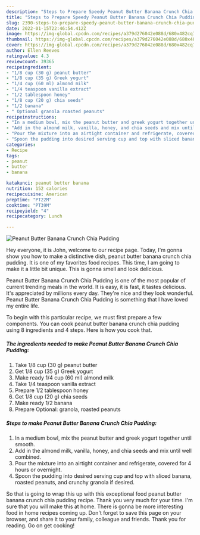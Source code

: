 ```yaml
---
description: "Steps to Prepare Speedy Peanut Butter Banana Crunch Chia Pudding"
title: "Steps to Prepare Speedy Peanut Butter Banana Crunch Chia Pudding"
slug: 2390-steps-to-prepare-speedy-peanut-butter-banana-crunch-chia-pudding
date: 2022-01-15T22:46:54.412Z
image: https://img-global.cpcdn.com/recipes/a379d276042e088d/680x482cq70/peanut-butter-banana-crunch-chia-pudding-recipe-main-photo.jpg
thumbnail: https://img-global.cpcdn.com/recipes/a379d276042e088d/680x482cq70/peanut-butter-banana-crunch-chia-pudding-recipe-main-photo.jpg
cover: https://img-global.cpcdn.com/recipes/a379d276042e088d/680x482cq70/peanut-butter-banana-crunch-chia-pudding-recipe-main-photo.jpg
author: Ellen Reeves
ratingvalue: 4.3
reviewcount: 39365
recipeingredient:
- "1/8 cup (30 g) peanut butter"
- "1/8 cup (35 g) Greek yogurt"
- "1/4 cup (60 ml) almond milk"
- "1/4 teaspoon vanilla extract"
- "1/2 tablespoon honey"
- "1/8 cup (20 g) chia seeds"
- "1/2 banana"
- " Optional granola roasted peanuts"
recipeinstructions:
- "In a medium bowl, mix the peanut butter and greek yogurt together until smooth."
- "Add in the almond milk, vanilla, honey, and chia seeds and mix until well combined."
- "Pour the mixture into an airtight container and refrigerate, covered for 4 hours or overnight."
- "Spoon the pudding into desired serving cup and top with sliced banana, roasted peanuts, and crunchy granola if desired."
categories:
- Recipe
tags:
- peanut
- butter
- banana

katakunci: peanut butter banana 
nutrition: 152 calories
recipecuisine: American
preptime: "PT22M"
cooktime: "PT39M"
recipeyield: "4"
recipecategory: Lunch

---
```



![Peanut Butter Banana Crunch Chia Pudding](https://img-global.cpcdn.com/recipes/a379d276042e088d/680x482cq70/peanut-butter-banana-crunch-chia-pudding-recipe-main-photo.jpg)

Hey everyone, it is John, welcome to our recipe page. Today, I'm gonna show you how to make a distinctive dish, peanut butter banana crunch chia pudding. It is one of my favorites food recipes. This time, I am going to make it a little bit unique. This is gonna smell and look delicious.

Peanut Butter Banana Crunch Chia Pudding is one of the most popular of current trending meals in the world. It is easy, it is fast, it tastes delicious. It's appreciated by millions every day. They're nice and they look wonderful. Peanut Butter Banana Crunch Chia Pudding is something that I have loved my entire life.




To begin with this particular recipe, we must first prepare a few components. You can cook peanut butter banana crunch chia pudding using 8 ingredients and 4 steps. Here is how you cook that.

<!--inarticleads1-->

##### The ingredients needed to make Peanut Butter Banana Crunch Chia Pudding:

1. Take 1/8 cup (30 g) peanut butter
1. Get 1/8 cup (35 g) Greek yogurt
1. Make ready 1/4 cup (60 ml) almond milk
1. Take 1/4 teaspoon vanilla extract
1. Prepare 1/2 tablespoon honey
1. Get 1/8 cup (20 g) chia seeds
1. Make ready 1/2 banana
1. Prepare  Optional: granola, roasted peanuts




<!--inarticleads2-->

##### Steps to make Peanut Butter Banana Crunch Chia Pudding:

1. In a medium bowl, mix the peanut butter and greek yogurt together until smooth.
1. Add in the almond milk, vanilla, honey, and chia seeds and mix until well combined.
1. Pour the mixture into an airtight container and refrigerate, covered for 4 hours or overnight.
1. Spoon the pudding into desired serving cup and top with sliced banana, roasted peanuts, and crunchy granola if desired.




So that is going to wrap this up with this exceptional food peanut butter banana crunch chia pudding recipe. Thank you very much for your time. I'm sure that you will make this at home. There is gonna be more interesting food in home recipes coming up. Don't forget to save this page on your browser, and share it to your family, colleague and friends. Thank you for reading. Go on get cooking!
